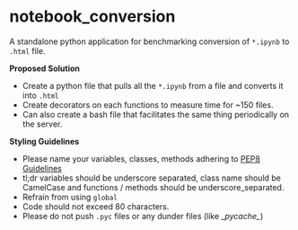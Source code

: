# notebook_conversion

A standalone python application for benchmarking conversion of `*.ipynb` to `.html` file.

**Proposed Solution**

- Create a python file that pulls all the `*.ipynb` from a file and converts it into `.html` 
- Create decorators on each functions to measure time for ~150 files.
- Can also create a bash file that facilitates the same thing periodically on the server.


**Styling Guidelines**

- Please name your variables, classes, methods adhering to [PEP8 Guidelines](https://www.python.org/dev/peps/pep-0008/)
- tl;dr variables should be underscore separated, class name should be CamelCase and functions / methods should be underscore_separated.
- Refrain from using `global`
- Code should not exceed 80 characters.
- Please do not push `.pyc` files or any dunder files (like \__pycache\__)
